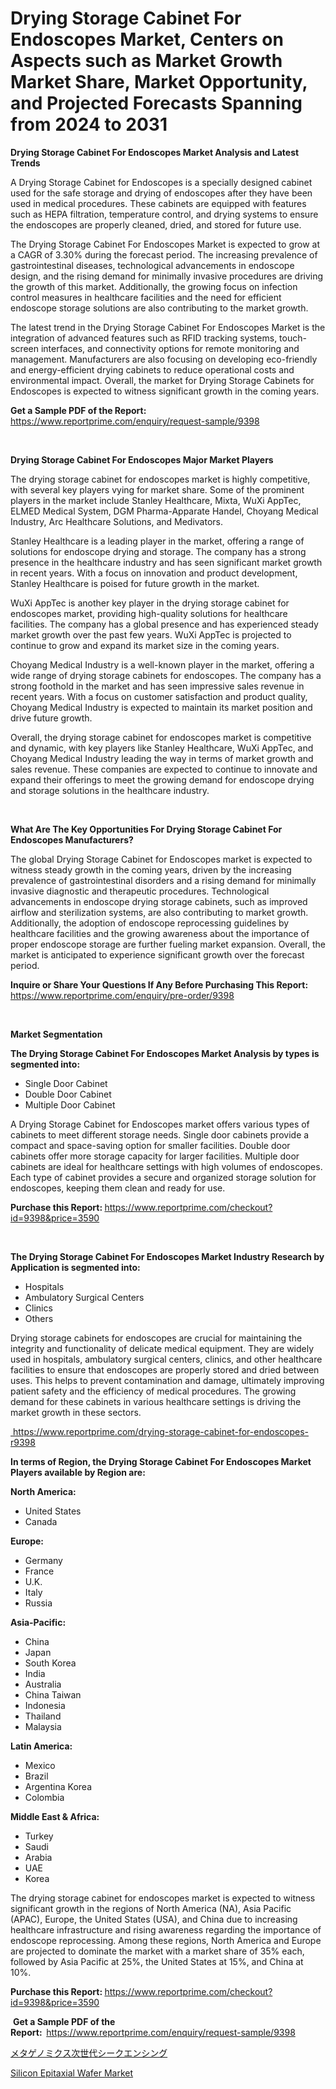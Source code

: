 <p><h1>Drying Storage Cabinet For Endoscopes Market, Centers on Aspects such as Market Growth Market Share, Market Opportunity, and Projected Forecasts Spanning from 2024 to 2031</h1></p><p><strong>Drying Storage Cabinet For Endoscopes Market Analysis and Latest Trends</strong></p>
<p><p>A Drying Storage Cabinet for Endoscopes is a specially designed cabinet used for the safe storage and drying of endoscopes after they have been used in medical procedures. These cabinets are equipped with features such as HEPA filtration, temperature control, and drying systems to ensure the endoscopes are properly cleaned, dried, and stored for future use.</p><p>The Drying Storage Cabinet For Endoscopes Market is expected to grow at a CAGR of 3.30% during the forecast period. The increasing prevalence of gastrointestinal diseases, technological advancements in endoscope design, and the rising demand for minimally invasive procedures are driving the growth of this market. Additionally, the growing focus on infection control measures in healthcare facilities and the need for efficient endoscope storage solutions are also contributing to the market growth.</p><p>The latest trend in the Drying Storage Cabinet For Endoscopes Market is the integration of advanced features such as RFID tracking systems, touch-screen interfaces, and connectivity options for remote monitoring and management. Manufacturers are also focusing on developing eco-friendly and energy-efficient drying cabinets to reduce operational costs and environmental impact. Overall, the market for Drying Storage Cabinets for Endoscopes is expected to witness significant growth in the coming years.</p></p>
<p><strong>Get a Sample PDF of the Report:&nbsp;</strong> <a href="https://www.reportprime.com/enquiry/request-sample/9398">https://www.reportprime.com/enquiry/request-sample/9398</a></p>
<p>&nbsp;</p>
<p><strong>Drying Storage Cabinet For Endoscopes Major Market Players</strong></p>
<p><p>The drying storage cabinet for endoscopes market is highly competitive, with several key players vying for market share. Some of the prominent players in the market include Stanley Healthcare, Mixta, WuXi AppTec, ELMED Medical System, DGM Pharma-Apparate Handel, Choyang Medical Industry, Arc Healthcare Solutions, and Medivators.</p><p>Stanley Healthcare is a leading player in the market, offering a range of solutions for endoscope drying and storage. The company has a strong presence in the healthcare industry and has seen significant market growth in recent years. With a focus on innovation and product development, Stanley Healthcare is poised for future growth in the market.</p><p>WuXi AppTec is another key player in the drying storage cabinet for endoscopes market, providing high-quality solutions for healthcare facilities. The company has a global presence and has experienced steady market growth over the past few years. WuXi AppTec is projected to continue to grow and expand its market size in the coming years.</p><p>Choyang Medical Industry is a well-known player in the market, offering a wide range of drying storage cabinets for endoscopes. The company has a strong foothold in the market and has seen impressive sales revenue in recent years. With a focus on customer satisfaction and product quality, Choyang Medical Industry is expected to maintain its market position and drive future growth.</p><p>Overall, the drying storage cabinet for endoscopes market is competitive and dynamic, with key players like Stanley Healthcare, WuXi AppTec, and Choyang Medical Industry leading the way in terms of market growth and sales revenue. These companies are expected to continue to innovate and expand their offerings to meet the growing demand for endoscope drying and storage solutions in the healthcare industry.</p></p>
<p>&nbsp;</p>
<p><strong>What Are The Key Opportunities For Drying Storage Cabinet For Endoscopes Manufacturers?</strong></p>
<p><p>The global Drying Storage Cabinet for Endoscopes market is expected to witness steady growth in the coming years, driven by the increasing prevalence of gastrointestinal disorders and a rising demand for minimally invasive diagnostic and therapeutic procedures. Technological advancements in endoscope drying storage cabinets, such as improved airflow and sterilization systems, are also contributing to market growth. Additionally, the adoption of endoscope reprocessing guidelines by healthcare facilities and the growing awareness about the importance of proper endoscope storage are further fueling market expansion. Overall, the market is anticipated to experience significant growth over the forecast period.</p></p>
<p><strong>Inquire or Share Your Questions If Any Before Purchasing This Report:</strong> <a href="https://www.reportprime.com/enquiry/pre-order/9398">https://www.reportprime.com/enquiry/pre-order/9398</a></p>
<p>&nbsp;</p>
<p><strong>Market Segmentation</strong></p>
<p><strong>The Drying Storage Cabinet For Endoscopes Market Analysis by types is segmented into:</strong></p>
<p><ul><li>Single Door Cabinet</li><li>Double Door Cabinet</li><li>Multiple Door Cabinet</li></ul></p>
<p><p>A Drying Storage Cabinet for Endoscopes market offers various types of cabinets to meet different storage needs. Single door cabinets provide a compact and space-saving option for smaller facilities. Double door cabinets offer more storage capacity for larger facilities. Multiple door cabinets are ideal for healthcare settings with high volumes of endoscopes. Each type of cabinet provides a secure and organized storage solution for endoscopes, keeping them clean and ready for use.</p></p>
<p><strong>Purchase this Report:&nbsp;</strong><a href="https://www.reportprime.com/checkout?id=9398&price=3590">https://www.reportprime.com/checkout?id=9398&price=3590</a></p>
<p>&nbsp;</p>
<p><strong>The Drying Storage Cabinet For Endoscopes Market Industry Research by Application is segmented into:</strong></p>
<p><ul><li>Hospitals</li><li>Ambulatory Surgical Centers</li><li>Clinics</li><li>Others</li></ul></p>
<p><p>Drying storage cabinets for endoscopes are crucial for maintaining the integrity and functionality of delicate medical equipment. They are widely used in hospitals, ambulatory surgical centers, clinics, and other healthcare facilities to ensure that endoscopes are properly stored and dried between uses. This helps to prevent contamination and damage, ultimately improving patient safety and the efficiency of medical procedures. The growing demand for these cabinets in various healthcare settings is driving the market growth in these sectors.</p></p>
<p><a href="https://www.reportprime.com/drying-storage-cabinet-for-endoscopes-r9398">&nbsp;https://www.reportprime.com/drying-storage-cabinet-for-endoscopes-r9398</a></p>
<p><strong>In terms of Region, the Drying Storage Cabinet For Endoscopes Market Players available by Region are:</strong></p>
<p>
    <p> <strong> North America: </strong>
        <ul>
            <li>United States</li>
            <li>Canada</li>
        </ul>
        </p> 
    <p> <strong> Europe: </strong>
        <ul>
            <li>Germany</li>
            <li>France</li>
            <li>U.K.</li>
            <li>Italy</li>
            <li>Russia</li>
        </ul>
        </p> 
    <p> <strong> Asia-Pacific: </strong>
        <ul>
            <li>China</li>
            <li>Japan</li>
            <li>South Korea</li>
            <li>India</li>
            <li>Australia</li>
            <li>China Taiwan</li>
            <li>Indonesia</li>
            <li>Thailand</li>
            <li>Malaysia</li>
        </ul>
        </p> 
    <p> <strong> Latin America: </strong>
        <ul>
            <li>Mexico</li>
            <li>Brazil</li>
            <li>Argentina Korea</li>
            <li>Colombia</li>
        </ul>
        </p> 
    <p> <strong> Middle East & Africa: </strong>
        <ul>
            <li>Turkey</li>
            <li>Saudi</li>
            <li>Arabia</li>
            <li>UAE</li>
            <li>Korea</li>
        </ul>
    </p>
    </p>
<p><p>The drying storage cabinet for endoscopes market is expected to witness significant growth in the regions of North America (NA), Asia Pacific (APAC), Europe, the United States (USA), and China due to increasing healthcare infrastructure and rising awareness regarding the importance of endoscope reprocessing. Among these regions, North America and Europe are projected to dominate the market with a market share of 35% each, followed by Asia Pacific at 25%, the United States at 15%, and China at 10%.</p></p>
<p><strong>Purchase this Report: </strong><a href="https://www.reportprime.com/checkout?id=9398&price=3590">https://www.reportprime.com/checkout?id=9398&price=3590</a></p>
<p>&nbsp;<strong>Get a Sample PDF of the Report:&nbsp;&nbsp;</strong><a href="https://www.reportprime.com/enquiry/request-sample/9398">https://www.reportprime.com/enquiry/request-sample/9398</a></p>
<p><strong></strong></p>
<p><p><a href="https://github.com/one-cool-chick/Market-Research-Report-List-1/blob/main/189594623555.md">メタゲノミクス次世代シークエンシング</a></p><p><a href="https://glittery-fuchsia-86a.notion.site/Silicon-Epitaxial-Wafer-Market-Outlook-Industry-Overview-and-Forecast-2024-to-2031-c45214950d6c4421aafcb3bc5f3cd753">Silicon Epitaxial Wafer Market</a></p></p>